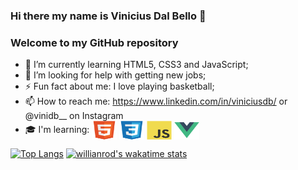 ### Hi there my name is Vinicius Dal Bello 👋
### Welcome to my GitHub repository
- 🌱 I’m currently learning HTML5, CSS3 and JavaScript;
- 🤔 I’m looking for help with getting new jobs;
- ⚡ Fun fact about me: I love playing basketball;
- 📫 How to reach me: https://www.linkedin.com/in/viniciusdb/ or @vinidb__ on Instagram
- 🎓 I'm learning:
 <img align="center" alt="vinicius-html" height="30" width = "40" src = "https://raw.githubusercontent.com/devicons/devicon/master/icons/html5/html5-original.svg" style="max-width:100%"> </a>
   <img align="center" alt="vinicius-css" height="30" width = "40" src = "https://raw.githubusercontent.com/devicons/devicon/master/icons/css3/css3-original.svg" style="max-width:100%"></a> <a href="https://www.w3schools.com/html/">
  <a href="https://developer.mozilla.org/pt-BR/docs/Web/JavaScript"> <img align="center" alt="vinicius-js" height="30" width = "40" src = "https://raw.githubusercontent.com/devicons/devicon/master/icons/javascript/javascript-original.svg" style="max-width:100%"></a> <a href="https://vuejs.org/">
  <img align="center" alt="vinicius-vuejs" height="30" width = "40" src = "https://raw.githubusercontent.com/devicons/devicon/master/icons/vuejs/vuejs-original.svg" style="max-width:100%"></a> <a href="https://nodejs.org/en/">



[![Top Langs](https://github-readme-stats.vercel.app/api/top-langs/?username=vinidalbello)](https://github.com/vinidalbello)
[![willianrod's wakatime stats](https://github-readme-stats.vercel.app/api/wakatime?username=vinidalbello)](https://github.com/vinidalbello)
